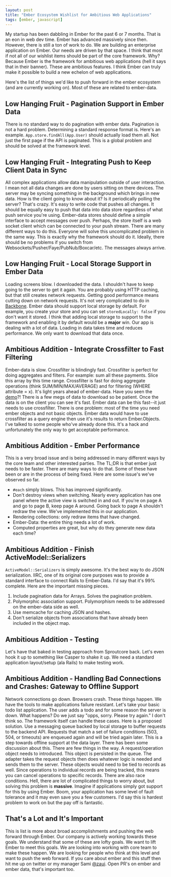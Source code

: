 ```yaml
---
layout: post
title: "Ember Ecosystem Wishlist for Ambitious Web Applications"
tags: [ember, javascript]
---
```


My startup has been dabbling in Ember for the past 6 or 7 months. That
is an eon in web dev time. Ember has advanced massively since then.
However, there is still a ton of work to do. We are building an
enterprise application on Ember. Our needs are driven by that space. I think
that most if not all of our wishlist items should be part of the core
framework. Why? Because Ember is the framework for ambitious web
applications (hell it says that in their banner). These are ambitious
features. I think Ember can truly make it possible to build a new
echelon of web applications.

Here's the list of things we'd like to push forward in the ember
ecosystem (and are currently working on). Most of these are related to
ember-data.

## Low Hanging Fruit - Pagination Support in Ember Data

There is no standard way to do pagination with ember data. Pagination is
not a hard problem. Determining a standard response format is. Here's an
example. `App.store.findAll(App.User)` should actually load them all.
Not just the first page if the API is paginated. This is a global
problem and should be solved at the framework level.

## Low Hanging Fruit - Integrating Push to Keep Client Data in Sync

All complex applications allow data manipulation outside of user
interaction. I mean not all data changes are done by users sitting on
there devices. The server may be syncing something in the background
which brings in new data. How is the client going to know about it? Is it
periodically polling the server? That's crazy. It's easy to write
code that pushes all changes. It should be equally easy to push that
data into data store regardless of what push service you're using.
Ember-data stores should define a simple interface to accept messages
over push. Perhaps, the store itself is a web socket client which can
be connected to your push stream. There are many different ways to do
this. Everyone will solve this uncomplicated problem in the same way.
This is exactly why the framework should do it. Ideally, there should be
no problems if you switch from Websockets/Pusher/Faye/PubNub/Boxcar/etc. The
messages always arrive.

## Low Hanging Fruit - Local Storage Support in Ember Data

Loading screens blow. I downloaded the data. I shouldn't have to keep
going to the server to get it again. You are probably using HTTP
caching, but that still creates network requests. Getting good
performance means cutting down on network requests. It's not very
complicated to do in [Backbone](https://github.com/jeromegn/Backbone.localStorage/blob/master/backbone.localStorage.js).
Ember data should support local storage by default. For example, you
create your store and you can set `storedLocally: false` if you don't
want it stored. I think that adding local storage to support to the
framework and enabling it by default would be a **major** win. Our app
is dealing with a lot of data. Loading in data takes time and reduces
performance. We only want to download that data once.

## Ambitious Addition - Integrate Crossfilter to Fast Filtering

Ember-data is slow. Crossfilter is blindingly fast. Crossfilter is perfect
for doing aggregates and filters. For example: sum all these payments.
Slice this array by this time range. Crossfilter is fast for doing
aggregate operations (think SUM/MIN/MAX/AVERAGE) and for filtering
(WHERE attribute = x). It's light years ahead of ember-data. Have you
seen the [demo](http://square.github.com/crossfilter/)?! There is a few
megs of data to download so be patient. Once the data is on the client
you can see it's fast. Ember data can be this fast--it just needs to use
crossfilter. There is one problem: most of the time you need ember
objects and not basic objects. Ember data would have to use crossfilter
as a query engine then use it's results to return Ember.Objects. I've
talked to some people who've already done this. It's a hack and
unfortunately the only way to get acceptable performance.

## Ambitious Addition - Ember Performance

This is a very broad issue and is being addressed in many different
ways by the core team and other interested parties.
The TL;DR is that ember just needs to be faster. There are many
ways to do that. Some of these have been or are in the process of being
fixed. Here are some issue's we've observed so far.

* `#each` simply blows. This has improved significantly.
* Don't destroy views when switching. Nearly every application has one
  panel where the active view is switched in and out. If you're on page
  A and go to page B, keep page A around. Going back to page A shouldn't
  redraw the view. We've implemented this in our application.
* Rendering collections: only redraw items that have changed.
* Ember-Data: the entire thing needs a lot of work.
* Computed properties are great, but why do they generate new data each
  time?

## Ambitious Addition - Finish ActiveModel::Serializers

`ActiveModel::Serializers` is simply awesome. It's the best way to do
JSON serialization. IIRC, one of its original core purposes was to
provide a standard interface to connect Rails to Ember-Data. I'd say
that it's 99% complete. Here are the important missing pieces. 

1. Include pagination data for Arrays. Solves the pagination problem.
2. Polymorphic association support. Polymorphism needs to be addressed
   on the ember-data side as well.
3. Use memcache for caching JSON and hashes.
4. Don't serialize objects from associations that have already been
   included in the object map.

## Ambitious Addition - Testing

Let's have that baked in testing approach from Sproutcore back. Let's
even hook it up to something like Casper to shake it up. We need a
standard application layout/setup (ala Rails) to make testing work.

## Ambitious Addition - Handling Bad Connections and Crashes: Gateway to Offline Support

Network connections go down. Browsers crash. These things happen. We
have the tools to make applications failure resistant. Let's take
your basic todo list application. The user adds a todo and for some
reason the server is down. What happens? Do we just say "opps,
sorry. Please try again." I don't think so. The framework itself can handle
these cases. Here is a proposed solution. Use a messaging queue backed
by local storage to buffer requests to the backend API. Requests that
match a set of failure conditions (503, 504, or timeouts) are enqueued
again and will be tried again later. This is a step towards offline
support at the data layer. There has been some discussion about this.
There are few things in the way. A request/operation object needs 
to introduced. This object is persisted in the queue. The adapter takes
the request objects then does whatever logic is needed and sends them to
the server. These objects would need to be tied to records as well.
Since operations to individual records are being tracked, this means you
can cancel operations to specific records. There are also race
conditions. Hell, there are lot of complicated things to worry about,
but solving this problem is **massive**. Imagine if applications simply
got support for this by using Ember. Boom, your application has some
level of fault tolerance and it may even save you a few customers. I'd
say this is hardest problem to work on but the pay off is fantastic.

## That's a Lot and It's Important

This is list is more about broad accomplishments and pushing the web
forward through Ember. Our company is actively working towards these
goals. We understand that some of these are lofty goals.
We want to lift Ember to meet this goals. We are looking into
working with core team to make these happen. We are looking for people
who think at this level and want to push the web forward. If you care
about ember and this stuff then hit me up on twitter or my manager Sami
[@zaui](https://twitter.com/#!/zaui]). Open PR's on ember and ember data,
that's important too.
